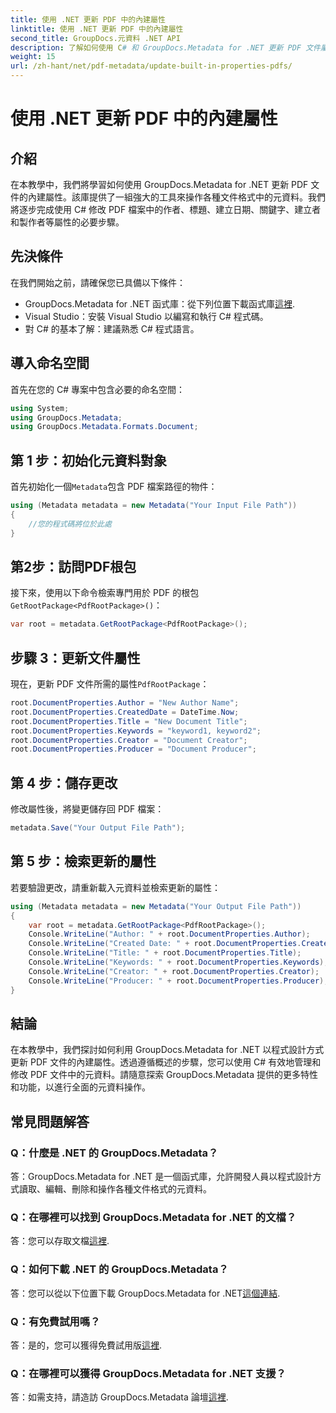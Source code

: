 ```yaml
---
title: 使用 .NET 更新 PDF 中的內建屬性
linktitle: 使用 .NET 更新 PDF 中的內建屬性
second_title: GroupDocs.元資料 .NET API
description: 了解如何使用 C# 和 GroupDocs.Metadata for .NET 更新 PDF 文件屬性。以程式方式修改作者、標題、關鍵字等。
weight: 15
url: /zh-hant/net/pdf-metadata/update-built-in-properties-pdfs/
---
```


# 使用 .NET 更新 PDF 中的內建屬性

## 介紹
在本教學中，我們將學習如何使用 GroupDocs.Metadata for .NET 更新 PDF 文件的內建屬性。該庫提供了一組強大的工具來操作各種文件格式中的元資料。我們將逐步完成使用 C# 修改 PDF 檔案中的作者、標題、建立日期、關鍵字、建立者和製作者等屬性的必要步驟。
## 先決條件
在我們開始之前，請確保您已具備以下條件：
-  GroupDocs.Metadata for .NET 函式庫：從下列位置下載函式庫[這裡](https://releases.groupdocs.com/metadata/net/).
- Visual Studio：安裝 Visual Studio 以編寫和執行 C# 程式碼。
- 對 C# 的基本了解：建議熟悉 C# 程式語言。

## 導入命名空間
首先在您的 C# 專案中包含必要的命名空間：
```csharp
using System;
using GroupDocs.Metadata;
using GroupDocs.Metadata.Formats.Document;
```
## 第 1 步：初始化元資料對象
首先初始化一個`Metadata`包含 PDF 檔案路徑的物件：
```csharp
using (Metadata metadata = new Metadata("Your Input File Path"))
{
    //您的程式碼將位於此處
}
```
## 第2步：訪問PDF根包
接下來，使用以下命令檢索專門用於 PDF 的根包`GetRootPackage<PdfRootPackage>()`：
```csharp
var root = metadata.GetRootPackage<PdfRootPackage>();
```
## 步驟 3：更新文件屬性
現在，更新 PDF 文件所需的屬性`PdfRootPackage`：
```csharp
root.DocumentProperties.Author = "New Author Name";
root.DocumentProperties.CreatedDate = DateTime.Now;
root.DocumentProperties.Title = "New Document Title";
root.DocumentProperties.Keywords = "keyword1, keyword2";
root.DocumentProperties.Creator = "Document Creator";
root.DocumentProperties.Producer = "Document Producer";
```
## 第 4 步：儲存更改
修改屬性後，將變更儲存回 PDF 檔案：
```csharp
metadata.Save("Your Output File Path");
```
## 第 5 步：檢索更新的屬性
若要驗證更改，請重新載入元資料並檢索更新的屬性：
```csharp
using (Metadata metadata = new Metadata("Your Output File Path"))
{
    var root = metadata.GetRootPackage<PdfRootPackage>();
    Console.WriteLine("Author: " + root.DocumentProperties.Author);
    Console.WriteLine("Created Date: " + root.DocumentProperties.CreatedDate);
    Console.WriteLine("Title: " + root.DocumentProperties.Title);
    Console.WriteLine("Keywords: " + root.DocumentProperties.Keywords);
    Console.WriteLine("Creator: " + root.DocumentProperties.Creator);
    Console.WriteLine("Producer: " + root.DocumentProperties.Producer);
}
```

## 結論
在本教學中，我們探討如何利用 GroupDocs.Metadata for .NET 以程式設計方式更新 PDF 文件的內建屬性。透過遵循概述的步驟，您可以使用 C# 有效地管理和修改 PDF 文件中的元資料。請隨意探索 GroupDocs.Metadata 提供的更多特性和功能，以進行全面的元資料操作。

## 常見問題解答
### Q：什麼是 .NET 的 GroupDocs.Metadata？
答：GroupDocs.Metadata for .NET 是一個函式庫，允許開發人員以程式設計方式讀取、編輯、刪除和操作各種文件格式的元資料。
### Q：在哪裡可以找到 GroupDocs.Metadata for .NET 的文檔？
答：您可以存取文檔[這裡](https://tutorials.groupdocs.com/metadata/net/).
### Q：如何下載 .NET 的 GroupDocs.Metadata？
答：您可以從以下位置下載 GroupDocs.Metadata for .NET[這個連結](https://releases.groupdocs.com/metadata/net/).
### Q：有免費試用嗎？
答：是的，您可以獲得免費試用版[這裡](https://releases.groupdocs.com/).
### Q：在哪裡可以獲得 GroupDocs.Metadata for .NET 支援？
答：如需支持，請造訪 GroupDocs.Metadata 論壇[這裡](https://forum.groupdocs.com/c/metadata/14).